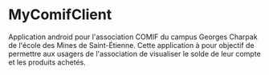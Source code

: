 # MyComifClient
Application android pour l'association COMIF du campus Georges Charpak de l'école des Mines de Saint-Étienne. Cette application à pour objectif de permettre aux usagers de l'association de visualiser le solde de leur compte et les produits achetés.
